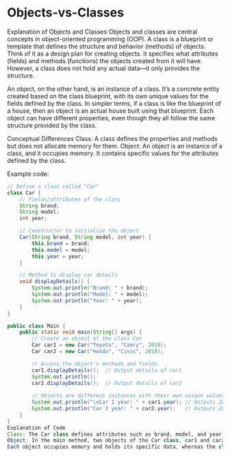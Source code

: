 # Objects-vs-Classes

Explanation of Objects and Classes
Objects and classes are central concepts in object-oriented programming (OOP). A class is a blueprint or template that defines the structure and behavior (methods) of objects. Think of it as a design plan for creating objects. It specifies what attributes (fields) and methods (functions) the objects created from it will have. However, a class does not hold any actual data—it only provides the structure.

An object, on the other hand, is an instance of a class. It’s a concrete entity created based on the class blueprint, with its own unique values for the fields defined by the class. In simpler terms, if a class is like the blueprint of a house, then an object is an actual house built using that blueprint. Each object can have different properties, even though they all follow the same structure provided by the class.

Conceptual Differences
Class: A class defines the properties and methods but does not allocate memory for them.
Object: An object is an instance of a class, and it occupies memory. It contains specific values for the attributes defined by the class.

Example code:
```java
// Define a class called "Car"
class Car {
    // Fields/attributes of the class
    String brand;
    String model;
    int year;

    // Constructor to initialize the object
    Car(String brand, String model, int year) {
        this.brand = brand;
        this.model = model;
        this.year = year;
    }

    // Method to display car details
    void displayDetails() {
        System.out.println("Brand: " + brand);
        System.out.println("Model: " + model);
        System.out.println("Year: " + year);
    }
}

public class Main {
    public static void main(String[] args) {
        // Create an object of the class Car
        Car car1 = new Car("Toyota", "Camry", 2020);
        Car car2 = new Car("Honda", "Civic", 2018);

        // Access the object's methods and fields
        car1.displayDetails();  // Output details of car1
        System.out.println();
        car2.displayDetails();  // Output details of car2
        
        // Objects are different instances with their own unique values
        System.out.println("\nCar 1 year: " + car1.year); // Outputs 2020
        System.out.println("Car 2 year: " + car2.year);   // Outputs 2018
    }
}
Explanation of Code
Class: The Car class defines attributes such as brand, model, and year. It also contains a constructor to initialize these values when creating an object and a method to display the car’s details.
Object: In the main method, two objects of the Car class, car1 and car2, are created. Both are separate instances with their own attribute values.
Each object occupies memory and holds its specific data, whereas the class is just a blueprint.

